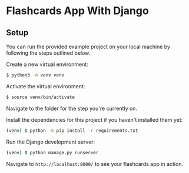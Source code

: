 # Flashcards App With Django

## Setup

You can run the provided example project on your local machine by following the steps outlined below.

Create a new virtual environment:

```bash
$ python3 -m venv venv
```

Activate the virtual environment:

```bash
$ source venv/bin/activate
```

Navigate to the folder for the step you're currently on.

Install the dependencies for this project if you haven't installed them yet:

```bash
(venv) $ python -m pip install -r requirements.txt
```

Run the Django development server:

```bash
(venv) $ python manage.py runserver
```

Navigate to `http://localhost:8000/` to see your flashcards app in action.